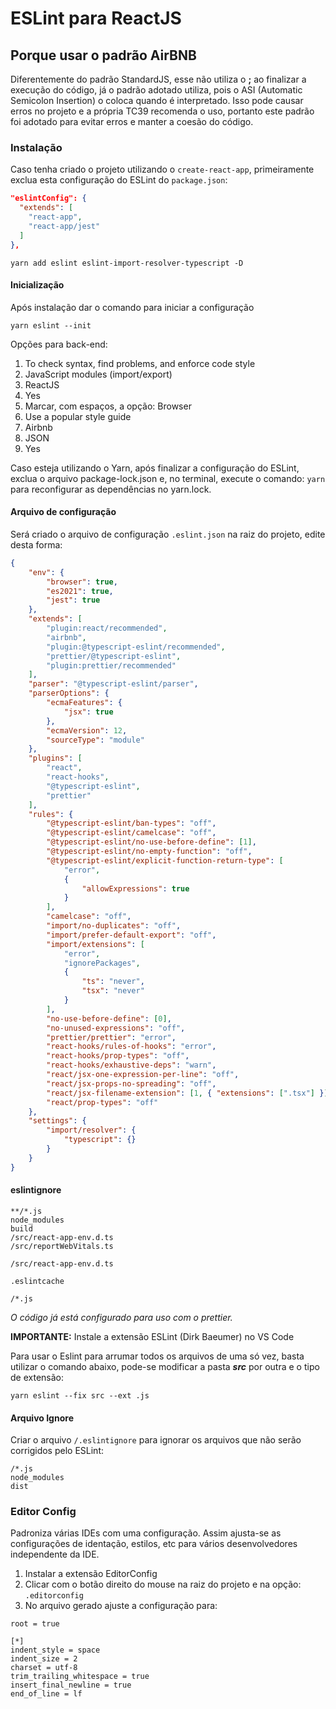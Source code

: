 # ESLint para ReactJS

## Porque usar o padrão AirBNB

Diferentemente do padrão StandardJS, esse não utiliza o **;** ao finalizar a execução do código, já o padrão adotado utiliza, pois o ASI (Automatic Semicolon Insertion) o coloca quando é interpretado.
Isso pode causar erros no projeto e a própria TC39 recomenda o uso, portanto este padrão foi adotado para evitar erros e manter a coesão do código.

### Instalação

Caso tenha criado o projeto utilizando o `create-react-app`, primeiramente exclua esta configuração do ESLint do `package.json`:

```json
"eslintConfig": {
  "extends": [
    "react-app",
    "react-app/jest"
  ]
},
```

```node
yarn add eslint eslint-import-resolver-typescript -D
```

#### Inicialização

Após instalação dar o comando para iniciar a configuração

```node
yarn eslint --init
```

Opções para back-end:

1. To check syntax, find problems, and enforce code style
2. JavaScript modules (import/export)
3. ReactJS
4. Yes
5. Marcar, com espaços, a opção: Browser
6. Use a popular style guide
7. Airbnb
8. JSON
9. Yes

Caso esteja utilizando o Yarn, após finalizar a configuração do ESLint, exclua o arquivo package-lock.json e, no terminal, execute o comando: `yarn` para reconfigurar as dependências no yarn.lock.

#### Arquivo de configuração

Será criado o arquivo de configuração `.eslint.json` na raiz do projeto, edite desta forma:

```json
{
	"env": {
		"browser": true,
		"es2021": true,
		"jest": true
	},
	"extends": [
		"plugin:react/recommended",
		"airbnb",
		"plugin:@typescript-eslint/recommended",
		"prettier/@typescript-eslint",
		"plugin:prettier/recommended"
	],
	"parser": "@typescript-eslint/parser",
	"parserOptions": {
		"ecmaFeatures": {
			"jsx": true
		},
		"ecmaVersion": 12,
		"sourceType": "module"
	},
	"plugins": [
		"react",
		"react-hooks",
		"@typescript-eslint",
		"prettier"
	],
	"rules": {
		"@typescript-eslint/ban-types": "off",
		"@typescript-eslint/camelcase": "off",
		"@typescript-eslint/no-use-before-define": [1],
		"@typescript-eslint/no-empty-function": "off",
		"@typescript-eslint/explicit-function-return-type": [
			"error",
			{
				"allowExpressions": true
			}
		],
		"camelcase": "off",
		"import/no-duplicates": "off",
		"import/prefer-default-export": "off",
		"import/extensions": [
			"error",
			"ignorePackages",
			{
				"ts": "never",
				"tsx": "never"
			}
		],
		"no-use-before-define": [0],
		"no-unused-expressions": "off",
		"prettier/prettier": "error",
		"react-hooks/rules-of-hooks": "error",
		"react-hooks/prop-types": "off",
		"react-hooks/exhaustive-deps": "warn",
		"react/jsx-one-expression-per-line": "off",
		"react/jsx-props-no-spreading": "off",
		"react/jsx-filename-extension": [1, { "extensions": [".tsx"] }],
		"react/prop-types": "off"
	},
	"settings": {
		"import/resolver": {
			"typescript": {}
		}
	}
}
```

#### eslintignore

```gitignore
**/*.js
node_modules
build
/src/react-app-env.d.ts
/src/reportWebVitals.ts

/src/react-app-env.d.ts

.eslintcache

/*.js
```

_O código já está configurado para uso com o prettier._

**IMPORTANTE:** Instale a extensão ESLint (Dirk Baeumer) no VS Code

Para usar o Eslint para arrumar todos os arquivos de uma só vez, basta utilizar o comando abaixo, pode-se modificar a pasta **_src_** por outra e o tipo de extensão:

```node
yarn eslint --fix src --ext .js
```

#### Arquivo Ignore

Criar o arquivo `/.eslintignore` para ignorar os arquivos que não serão corrigidos pelo ESLint:

```ignore
/*.js
node_modules
dist
```

### Editor Config

Padroniza várias IDEs com uma configuração. Assim ajusta-se as configurações de identação, estilos, etc para vários desenvolvedores independente da IDE.

1. Instalar a extensão EditorConfig
2. Clicar com o botão direito do mouse na raiz do projeto e na opção: `.editorconfig`
3. No arquivo gerado ajuste a configuração para:

```properties
root = true

[*]
indent_style = space
indent_size = 2
charset = utf-8
trim_trailing_whitespace = true
insert_final_newline = true
end_of_line = lf
```
